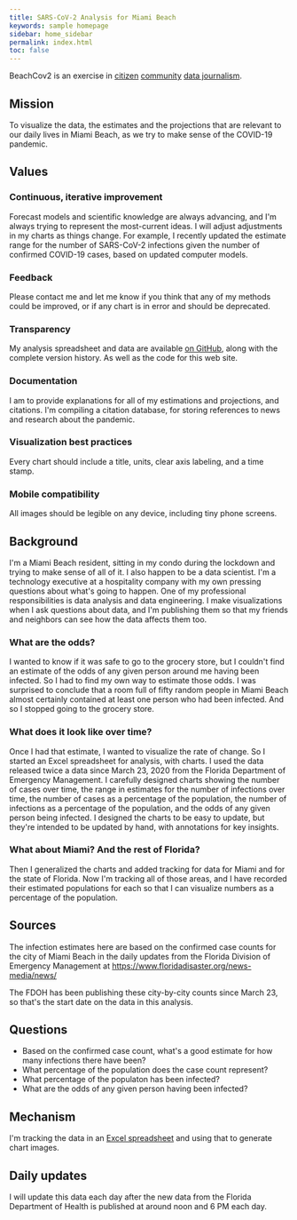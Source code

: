 ```yaml
---
title: SARS-CoV-2 Analysis for Miami Beach
keywords: sample homepage
sidebar: home_sidebar
permalink: index.html
toc: false
---
```


BeachCov2 is an exercise in [citizen](https://en.wikipedia.org/wiki/Citizen_journalism) [community](https://en.wikipedia.org/wiki/Community_journalism) [data journalism](https://en.wikipedia.org/wiki/Data_journalism).

## Mission

To visualize the data, the estimates and the projections that are relevant to our daily lives in Miami Beach, as we try to make sense of the COVID-19 pandemic.

## Values

### Continuous, iterative improvement

Forecast models and scientific knowledge are always advancing, and I'm always trying to represent the most-current ideas.  I will adjust adjustments in my charts as things change.  For example, I recently updated the estimate range for the number of SARS-CoV-2 infections given the number of confirmed COVID-19 cases, based on updated computer models.

### Feedback

Please contact me and let me know if you think that any of my methods could be improved, or if any chart is in error and should be deprecated.

### Transparency

My analysis spreadsheet and data are available [on GitHub](https://github.com/endymion/BeachCov2), along with the complete version history. As well as the code for this web site.

### Documentation

I am to provide explanations for all of my estimations and projections, and citations.  I'm compiling a citation database, for storing references to news and research about the pandemic.

### Visualization best practices

Every chart should include a title, units, clear axis labeling, and a time stamp.

### Mobile compatibility

All images should be legible on any device, including tiny phone screens.

## Background

I'm a Miami Beach resident, sitting in my condo during the lockdown and trying to make sense of all of it.  I also happen to be a data scientist.  I'm a technology executive at a hospitality company with my own pressing questions about what's going to happen.  One of my professional responsibilities is data analysis and data engineering.  I make visualizations when I ask questions about data, and I'm publishing them so that my friends and neighbors can see how the data affects them too.

### What are the odds?

 I wanted to know if it was safe to go to the grocery store, but I couldn't find an estimate of the odds of any given person around me having been infected.  So I had to find my own way to estimate those odds.  I was surprised to conclude that a room full of fifty random people in Miami Beach almost certainly contained at least one person who had been infected.  And so I stopped going to the grocery store.

### What does it look like over time?

Once I had that estimate, I wanted to visualize the rate of change.  So I started an Excel spreadsheet for analysis, with charts.  I used the data released twice a data since March 23, 2020 from the Florida Department of Emergency Management.  I carefully designed charts showing the number of cases over time, the range in estimates for the number of infections over time, the number of cases as a percentage of the population, the number of infections as a percentage of the population, and the odds of any given person being infected.  I designed the charts to be easy to update, but they're intended to be updated by hand, with annotations for key insights.

### What about Miami?  And the rest of Florida?

Then I generalized the charts and added tracking for data for Miami and for the state of Florida.  Now I'm tracking all of those areas, and I have recorded their estimated populations for each so that I can visualize numbers as a percentage of the population.

## Sources

The infection estimates here are based on the confirmed case counts for the city of Miami Beach in the daily updates from the Florida Division of Emergency Management at https://www.floridadisaster.org/news-media/news/

The FDOH has been publishing these city-by-city counts since March 23, so that's the start date on the data in this analysis.

## Questions

* Based on the confirmed case count, what's a good estimate for how many infections there have been?
* What percentage of the population does the case count represent?
* What percentage of the populaton has been infected?
* What are the odds of any given person having been infected?

## Mechanism

I'm tracking the data in an [Excel spreadsheet](https://github.com/endymion/SARS-CoV-2_Analysis/blob/master/SARS-CoV-2%20Infection%20Odds%20-%20Miami%20Beach.xlsx) and using that to generate chart images.

## Daily updates

I will update this data each day after the new data from the Florida Department of Health is published at around noon and 6 PM each day.
